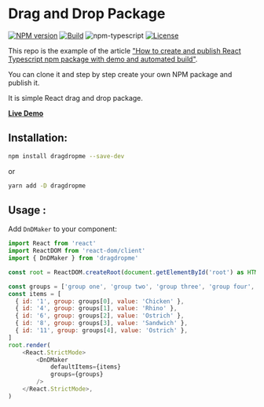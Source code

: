 # Drag and Drop Package

[![NPM version][npm-image]][npm-url]
[![Build][github-build]][github-build-url]
![npm-typescript]
[![License][github-license]][github-license-url]

This repo is the example of the article ["How to create and publish React Typescript npm package with demo and automated build"](https://medium.com/@igaponov/how-to-create-and-publish-react-typescript-npm-package-with-demo-and-automated-build-80c40ec28aca).

You can clone it and step by step create your own NPM package and publish it.

It is simple React drag and drop package.

[**Live Demo**](https://rasoul678.github.io/dragdrop/)

## Installation:

```bash
npm install dragdropme --save-dev
```

or

```bash
yarn add -D dragdropme
```

## Usage :

Add `DnDMaker` to your component:

```js
import React from 'react'
import ReactDOM from 'react-dom/client'
import { DnDMaker } from 'dragdropme'

const root = ReactDOM.createRoot(document.getElementById('root') as HTMLElement)

const groups = ['group one', 'group two', 'group three', 'group four', 'group five']
const items = [
  { id: '1', group: groups[0], value: 'Chicken' },
  { id: '4', group: groups[1], value: 'Rhino' },
  { id: '6', group: groups[2], value: 'Ostrich' },
  { id: '8', group: groups[3], value: 'Sandwich' },
  { id: '11', group: groups[4], value: 'Ostrich' },
]
root.render(
    <React.StrictMode>
        <DnDMaker
            defaultItems={items}
            groups={groups}
        />
    </React.StrictMode>,
)

```

[npm-url]: https://www.npmjs.com/package/my-react-typescript-package
[npm-image]: https://img.shields.io/npm/v/my-react-typescript-package
[github-license]: https://img.shields.io/github/license/gapon2401/my-react-typescript-package
[github-license-url]: https://github.com/gapon2401/my-react-typescript-package/blob/master/LICENSE
[github-build]: https://github.com/gapon2401/my-react-typescript-package/actions/workflows/publish.yml/badge.svg
[github-build-url]: https://github.com/gapon2401/my-react-typescript-package/actions/workflows/publish.yml
[npm-typescript]: https://img.shields.io/npm/types/my-react-typescript-package